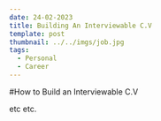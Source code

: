 ```yaml
---
date: 24-02-2023
title: Building An Interviewable C.V
template: post
thumbnail: ../../imgs/job.jpg
tags:
  - Personal
  - Career
---
```


#How to Build an Interviewable C.V 

etc etc. 
